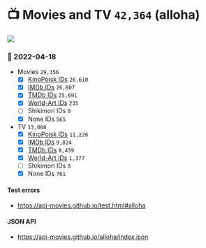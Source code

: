 # :tv: Movies and TV `42,364` (alloha)

<a href="https://API-Movies.github.io"><img src="https://API-Movies.github.io/banner.png?cache"></a>

### :date: 2022-04-18
- Movies `29,356`
  - [x] <a href="https://API-Movies.github.io/alloha/movie_kinopoisk_ids.json">KinoPoisk IDs</a> `26,610`
  - [x] <a href="https://API-Movies.github.io/alloha/movie_imdb_ids.json">IMDb IDs</a> `26,807`
  - [x] <a href="https://API-Movies.github.io/alloha/movie_tmdb_ids.json">TMDb IDs</a> `25,691`
  - [x] <a href="https://API-Movies.github.io/alloha/movie_world_art_ids.json">World-Art IDs</a> `235`
  - [ ] Shikimori IDs `0`
  - [x] None IDs `565`
- TV `13,008`
  - [x] <a href="https://API-Movies.github.io/alloha/tv_kinopoisk_ids.json">KinoPoisk IDs</a> `11,226`
  - [x] <a href="https://API-Movies.github.io/alloha/tv_imdb_ids.json">IMDb IDs</a> `9,824`
  - [x] <a href="https://API-Movies.github.io/alloha/tv_tmdb_ids.json">TMDb IDs</a> `8,459`
  - [x] <a href="https://API-Movies.github.io/alloha/tv_world_art_ids.json">World-Art IDs</a> `1,377`
  - [ ] Shikimori IDs `0`
  - [x] None IDs `761`
#### Test errors
- <a href='https://api-movies.github.io/test.html#alloha'>https://api-movies.github.io/test.html#alloha</a>
#### JSON API
- <a href='https://api-movies.github.io/alloha/index.json'>https://api-movies.github.io/alloha/index.json</a>
